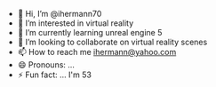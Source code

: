 - 👋 Hi, I’m @ihermann70
- 👀 I’m interested in virtual reality
- 🌱 I’m currently learning unreal engine 5
- 💞️ I’m looking to collaborate on virtual reality scenes
- 📫 How to reach me ihermann@yahoo.com
- 😄 Pronouns: ...
- ⚡ Fun fact: ... I'm 53

<!---
ihermann70/ihermann70 is a ✨ special ✨ repository because its `README.md` (this file) appears on your GitHub profile.
You can click the Preview link to take a look at your changes.
--->
